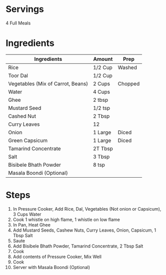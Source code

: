 # Servings
4 Full Meals

# Ingredients
| Ingredients | Amount | Prep
| ------------- | ------------- | ------------- |
| Rice | 1/2 Cup | Washed |
| Toor Dal | 1/2 Cup ||
| Vegetables (Mix of Carrot, Beans) | 2 Cups | Chopped |
| Water | 4 Cups ||
| Ghee | 2 tbsp ||
| Mustard Seed | 1/2 tsp ||
| Cashed Nut | 2 Tbsp ||
| Curry Leaves | 12 ||
| Onion | 1 Large | Diced |
| Green Capsicum | 1 Large | Diced |
| Tamarind Concentrate | 2T Tbsp||
| Salt | 3 Tbsp ||
| Bisibele Bhath Powder | 8 tsp ||
| Masala Boondi (Optional) ||

# Steps
1. In Pressure Cooker, Add Rice, Dal, Vegetables (Not onion or Capsicum), 3 Cups Water
2. Cook 1 whistle on high flame, 1 whistle on low flame
3. In Pan, Heat Ghee
4. Add Mustard Seeds, Cashew Nuts, Curry Leaves, Onion, Capsicum, 1 Tbsp Salt
5. Saute
6. Add Bisibele Bhath Powder, Tamarind Concentrate, 2 Tbsp Salt
7. Cook
8. Add contents of Pressure Cooker, Mix Well
9. Cook
10. Server with Masala Boondi (Optional)
